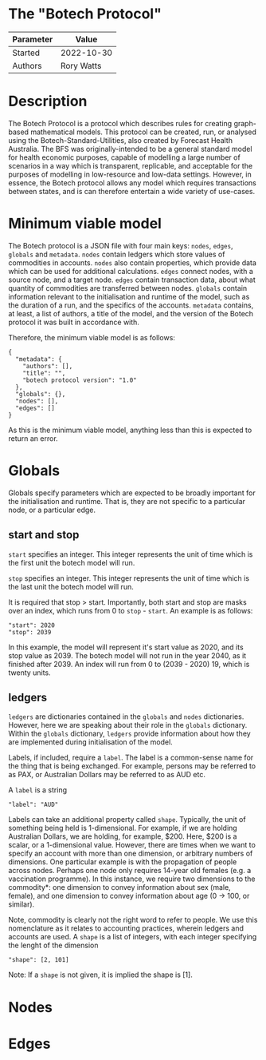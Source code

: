 # The "Botech Protocol"
| Parameter | Value      |
|-----------|------------|
| Started   | 2022-10-30 |
| Authors   | Rory Watts |

# Description
The Botech Protocol is a protocol which describes rules for creating graph-based mathematical models.
This protocol can be created, run, or analysed using the Botech-Standard-Utilities, also created by Forecast Health Australia.
The BFS was originally-intended to be a general standard model for health economic purposes, capable of modelling a large number of scenarios in a way which is transparent, replicable, and acceptable for the purposes of modelling in low-resource and low-data settings.
However, in essence, the Botech protocol allows any model which requires transactions between states, and is can therefore entertain a wide variety of use-cases.

# Minimum viable model
The Botech protocol is a JSON file with four main keys: `nodes`, `edges`, `globals` and `metadata`.
`nodes` contain ledgers which store values of commodities in accounts.
`nodes` also contain properties, which provide data which can be used for additional calculations.
`edges` connect nodes, with a source node, and a target node. 
`edges` contain transaction data, about what quantity of commodities are transferred between nodes. 
`globals` contain information relevant to the initialisation and runtime of the model, such as the duration of a run, and the specifics of the accounts.
`metadata` contains, at least, a list of authors, a title of the model, and the version of the Botech protocol it was built in accordance with.

Therefore, the minimum viable model is as follows:
```
{
  "metadata": {
    "authors": [],
	"title": "",
	"botech protocol version": "1.0"
  },
  "globals": {},
  "nodes": [],
  "edges": []
}
```

As this is the minimum viable model, anything less than this is expected to return an error.

# Globals
Globals specify parameters which are expected to be broadly important for the initialisation and runtime.
That is, they are not specific to a particular node, or a particular edge.

## start and stop
`start` specifies an integer. This integer represents the unit of time which is the first unit the botech model will run.

`stop` specifies an integer. This integer represents the unit of time which is the last unit the botech model will run.

It is required that stop > start. 
Importantly, both start and stop are masks over an index, which runs from 0 to `stop` - `start`.
An example is as follows:
```
"start": 2020
"stop": 2039
```
In this example, the model will represent it's start value as 2020, and its stop value as 2039.
The botech model will not run in the year 2040, as it finished after 2039.
An index will run from 0 to (2039 - 2020) 19, which is twenty units.

## ledgers
`ledgers` are dictionaries contained in the `globals` and `nodes` dictionaries.
However, here we are speaking about their role in the `globals` dictionary.
Within the `globals` dictionary, `ledgers` provide information about how they are implemented during initialisation of the model.

Labels, if included, require a `label`. The label is a common-sense name for the thing that is being exchanged. For example, persons may be referred to as PAX, or Australian Dollars may be referred to as AUD etc. 

A `label` is a string
```
"label": "AUD"
```

Labels can take an additional property called `shape`. Typically, the unit of something being held is 1-dimensional. For example, if we are holding Australian Dollars, we are holding, for example, $200. Here, $200 is a scalar, or a 1-dimensional value. However, there are times when we want to specify an account with more than one dimension, or arbitrary numbers of dimensions. One particular example is with the propagation of people across nodes. Perhaps one node only requires 14-year old females (e.g. a vaccination programme). In this instance, we require two dimensions to the commodity*: one dimension to convey information about sex (male, female), and one dimension to convey information about age (0 -> 100, or similar).

Note, commodity is clearly not the right word to refer to people. We use this nomenclature as it relates to accounting practices, wherein ledgers and accounts are used. 
A `shape` is a list of integers, with each integer specifying the lenght of the dimension
```
"shape": [2, 101]
```
Note: If a `shape` is not given, it is implied the shape is [1].

# Nodes
# Edges

